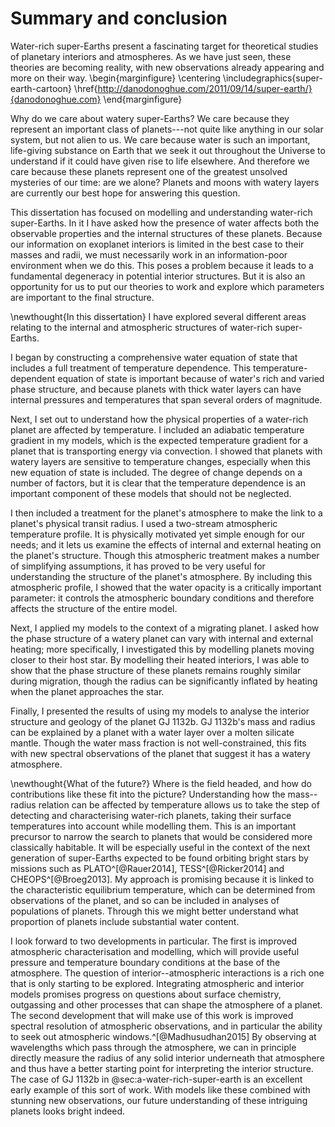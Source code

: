 # Summary and conclusion

Water-rich super-Earths present a fascinating target for theoretical studies of planetary interiors and atmospheres.
As we have just seen, these theories are becoming reality, with new observations already appearing and more on their way.
\begin{marginfigure}
\centering
\includegraphics{super-earth-cartoon}
\href{http://danodonoghue.com/2011/09/14/super-earth/}{danodonoghue.com}
\end{marginfigure}

Why do we care about watery super-Earths?
We care because they represent an important class of planets---not quite like anything in our solar system, but not alien to us.
We care because water is such an important, life-giving substance on Earth that we seek it out throughout the Universe to understand if it could have given rise to life elsewhere.
And therefore we care because these planets represent one of the greatest unsolved mysteries of our time: are we alone?
Planets and moons with watery layers are currently our best hope for answering this question.

This dissertation has focused on modelling and understanding water-rich super-Earths.
In it I have asked how the presence of water affects both the observable properties and the internal structures of these planets.
Because our information on exoplanet interiors is limited in the best case to their masses and radii, we must necessarily work in an information-poor environment when we do this.
This poses a problem because it leads to a fundamental degeneracy in potential interior structures.
But it is also an opportunity for us to put our theories to work and explore which parameters are important to the final structure.

\newthought{In this dissertation} I have explored several different areas relating to the internal and atmospheric structures of water-rich super-Earths.

I began by constructing a comprehensive water equation of state that includes a full treatment of temperature dependence.
This temperature-dependent equation of state is important because of water's rich and varied phase structure, and because planets with thick water layers can have internal pressures and temperatures that span several orders of magnitude.

Next, I set out to understand how the physical properties of a water-rich planet are affected by temperature.
I included an adiabatic temperature gradient in my models, which is the expected temperature gradient for a planet that is transporting energy via convection.
I showed that planets with watery layers are sensitive to temperature changes, especially when this new equation of state is included.
The degree of change depends on a number of factors, but it is clear that the temperature dependence is an important component of these models that should not be neglected.

I then included a treatment for the planet's atmosphere to make the link to a planet's physical transit radius.
I used a two-stream atmospheric temperature profile.
It is physically motivated yet simple enough for our needs; and it lets us examine the effects of internal and external heating on the planet's structure.
Though this atmospheric treatment makes a number of simplifying assumptions, it has proved to be very useful for understanding the structure of the planet's atmosphere.
By including this atmospheric profile, I showed that the water opacity is a critically important parameter: it controls the atmospheric boundary conditions and therefore affects the structure of the entire model.

Next, I applied my models to the context of a migrating planet.
I asked how the phase structure of a watery planet can vary with internal and external heating; more specifically, I investigated this by modelling planets moving closer to their host star.
By modelling their heated interiors, I was able to show that the phase structure of these planets remains roughly similar during migration, though the radius can be significantly inflated by heating when the planet approaches the star.

Finally, I presented the results of using my models to analyse the interior structure and geology of the planet GJ 1132b.
GJ 1132b's mass and radius can be explained by a planet with a water layer over a molten silicate mantle.
Though the water mass fraction is not well-constrained, this fits with new spectral observations of the planet that suggest it has a watery atmosphere.

\newthought{What of the future?}
Where is the field headed, and how do contributions like these fit into the picture?
Understanding how the mass--radius relation can be affected by temperature allows us to take the step of detecting and characterising water-rich planets, taking their surface temperatures into account while modelling them.
This is an important precursor to narrow the search to planets that would be considered more classically habitable.
It will be especially useful in the context of the next generation of super-Earths expected to be found orbiting bright stars by missions such as PLATO^[@Rauer2014], TESS^[@Ricker2014] and CHEOPS^[@Broeg2013].
My approach is promising because it is linked to the characteristic equilibrium temperature, which can be determined from observations of the planet, and so can be included in analyses of populations of planets.
Through this we might better understand what proportion of planets include substantial water content.

I look forward to two developments in particular.
The first is improved atmospheric characterisation and modelling, which will provide useful pressure and temperature boundary conditions at the base of the atmosphere.
The question of interior--atmospheric interactions is a rich one that is only starting to be explored.
Integrating atmospheric and interior models promises progress on questions about surface chemistry, outgassing and other processes that can shape the atmosphere of a planet.
The second development that will make use of this work is improved spectral resolution of atmospheric observations, and in particular the ability to seek out atmospheric windows.^[@Madhusudhan2015]
By observing at wavelengths which pass through the atmosphere, we can in principle directly measure the radius of any solid interior underneath that atmosphere and thus have a better starting point for interpreting the interior structure.
The case of GJ 1132b in @sec:a-water-rich-super-earth is an excellent early example of this sort of work.
With models like these combined with stunning new observations, our future understanding of these intriguing planets looks bright indeed.
